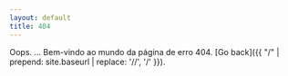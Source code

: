 ```yaml
---
layout: default
title: 404
---
```


Oops. ... Bem-vindo ao mundo da página de erro 404. [Go back]({{ "/" | prepend: site.baseurl | replace: '//', '/' }}).